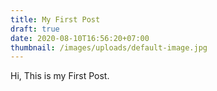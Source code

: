 ```yaml
---
title: My First Post
draft: true
date: 2020-08-10T16:56:20+07:00
thumbnail: /images/uploads/default-image.jpg
---
```

Hi, This is my First Post.
